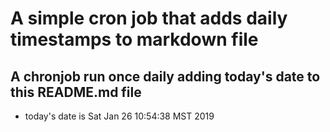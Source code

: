 A simple cron job that adds daily timestamps to markdown file
============================================================
## A chronjob run once daily adding today's date to this README.md file
* today's date is Sat Jan 26 10:54:38 MST 2019
